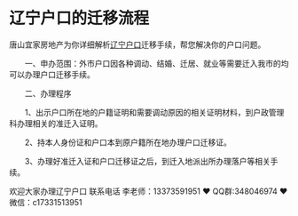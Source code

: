 # 辽宁户口的迁移流程




唐山宜家房地产为你详细解析[辽宁户口](https://www.lnfch.com/)迁移手续，帮您解决你的户口问题。

　　一、申办范围：外市户口因各种调动、结婚、迁居、就业等需要迁入我市的均可以办理户口迁移手续。

　　二、办理程序

　　1、出示户口所在地的户籍证明和需要调动原因的相关证明材料，到户政管理科办理相关的准迁入证明。

　　2、持本人身份证和户口本到原户籍所在地办理户口迁移证。

　　3、办理好准迁入证和户口迁移证之后，到迁入地派出所办理落户等相关手续。

欢迎大家办理辽宁户口 联系电话 李老师：13373591951 ❤️ QQ群:348046974 ❤️ 微信：c17331513951 


